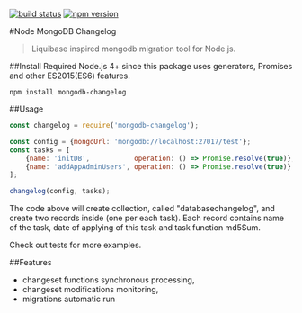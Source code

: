 [![build status](https://img.shields.io/travis/malykhinvi/node-mongodb-changelog.svg?style=flat-square)](https://travis-ci.org/malykhinvi/node-mongodb-changelog)
[![npm version](https://img.shields.io/npm/v/mongodb-changelog.svg?style=flat-square)](https://www.npmjs.com/package/mongodb-changelog)

#Node MongoDB Changelog

> Liquibase inspired mongodb migration tool for Node.js.

##Install
Required Node.js 4+ since this package uses generators, Promises and other ES2015(ES6) features.

```npm install mongodb-changelog```

##Usage
```javascript
const changelog = require('mongodb-changelog');

const config = {mongoUrl: 'mongodb://localhost:27017/test'};
const tasks = [
    {name: 'initDB',           operation: () => Promise.resolve(true)},
    {name: 'addAppAdminUsers', operation: () => Promise.resolve(true)}
];

changelog(config, tasks);

```
The code above will create collection, called "databasechangelog", and create two records inside (one per each task).
Each record contains name of the task, date of applying of this task and task function md5Sum.

Check out tests for more examples.

##Features
- changeset functions synchronous processing,
- changeset modifications monitoring,
- migrations automatic run
